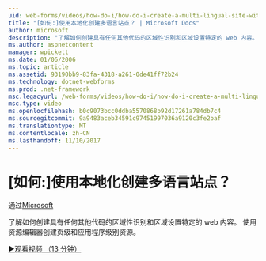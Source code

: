 ```yaml
---
uid: web-forms/videos/how-do-i/how-do-i-create-a-multi-lingual-site-with-localization
title: "[如何:]使用本地化创建多语言站点？ | Microsoft Docs"
author: microsoft
description: "了解如何创建具有任何其他代码的区域性识别和区域设置特定的 web 内容。 使用资源编辑器创建页级和应用程序级别..."
ms.author: aspnetcontent
manager: wpickett
ms.date: 01/06/2006
ms.topic: article
ms.assetid: 93190bb9-83fa-4318-a261-0de41ff72b24
ms.technology: dotnet-webforms
ms.prod: .net-framework
msc.legacyurl: /web-forms/videos/how-do-i/how-do-i-create-a-multi-lingual-site-with-localization
msc.type: video
ms.openlocfilehash: b0c9073bcc0ddba5570868b92d17261a784db7c4
ms.sourcegitcommit: 9a9483aceb34591c97451997036a9120c3fe2baf
ms.translationtype: MT
ms.contentlocale: zh-CN
ms.lasthandoff: 11/10/2017
---
```

<a name="how-do-i-create-a-multi-lingual-site-with-localization"></a>[如何:]使用本地化创建多语言站点？
====================
通过[Microsoft](https://github.com/microsoft)

了解如何创建具有任何其他代码的区域性识别和区域设置特定的 web 内容。 使用资源编辑器创建页级和应用程序级别资源。

[&#9654;观看视频 （13 分钟）](https://channel9.msdn.com/Blogs/ASP-NET-Site-Videos/how-do-i-create-a-multi-lingual-site-with-localization)
